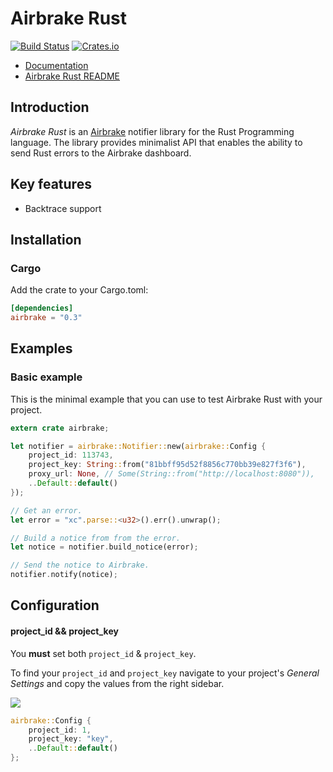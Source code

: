 Airbrake Rust
=============

[![Build Status](https://travis-ci.org/kyrylo/airbrake-rust.svg?branch=master)](https://travis-ci.org/kyrylo/airbrake-rust)
[![Crates.io](https://img.shields.io/crates/v/airbrake.svg)](https://crates.io/crates/airbrake)


* [Documentation](https://docs.rs/crate/airbrake)
* [Airbrake Rust README](https://github.com/kyrylo/airbrake-rust)

Introduction
------------

_Airbrake Rust_ is an [Airbrake][airbrake.io] notifier library for the Rust
Programming language. The library provides minimalist API that enables the
ability to send Rust errors to the Airbrake dashboard.

Key features
------------

* Backtrace support

Installation
------------

### Cargo

Add the crate to your Cargo.toml:

```toml
[dependencies]
airbrake = "0.3"
```

Examples
--------

### Basic example

This is the minimal example that you can use to test Airbrake Rust with your
project.

```rs
extern crate airbrake;

let notifier = airbrake::Notifier::new(airbrake::Config {
    project_id: 113743,
    project_key: String::from("81bbff95d52f8856c770bb39e827f3f6"),
    proxy_url: None, // Some(String::from("http://localhost:8080")),
    ..Default::default()
});

// Get an error.
let error = "xc".parse::<u32>().err().unwrap();

// Build a notice from from the error.
let notice = notifier.build_notice(error);

// Send the notice to Airbrake.
notifier.notify(notice);
```

Configuration
-------------

#### project_id && project_key

You **must** set both `project_id` & `project_key`.

To find your `project_id` and `project_key` navigate to your project's _General
Settings_ and copy the values from the right sidebar.

![][project-idkey]

```rs
airbrake::Config {
    project_id: 1,
	project_key: "key",
	..Default::default()
};
```

[airbrake.io]: https://airbrake.io
[project-idkey]: https://s3.amazonaws.com/airbrake-github-assets/airbrake-ruby/project-id-key.png
